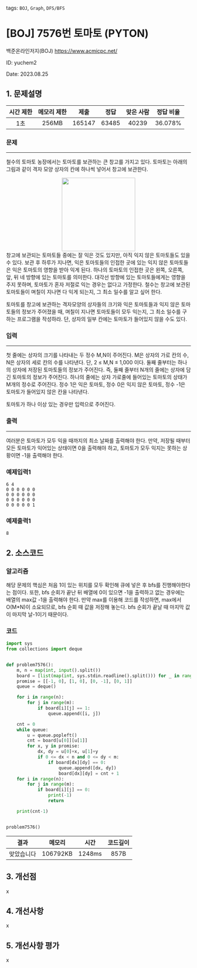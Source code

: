 tags: `BOJ`, `Graph`, `DFS/BFS`
# [BOJ] 7576번 토마토 (PYTON)
백준온라인저지(BOJ) https://www.acmicpc.net/

ID: yuchem2

Date: 2023.08.25
## 1. 문제설명
| 시간 제한 | 메모리 제한 | 제출  | 정답 | 맞은 사람 | 정답 비율 |
| :---: | :---: | :---: | :---: | :---: | :---: |
| 1초  | 256MB | 165147 | 63485 | 40239 | 36.078% |

### 문제
---
철수의 토마토 농장에서는 토마토를 보관하는 큰 창고를 가지고 있다. 토마토는 아래의 그림과 같이 격자 모양 상자의 칸에 하나씩 넣어서 창고에 보관한다. 

<div align="center">
  <img src="https://upload.acmicpc.net/de29c64f-dee7-4fe0-afa9-afd6fc4aad3a/-/preview/" width="200">
</div>
창고에 보관되는 토마토들 중에는 잘 익은 것도 있지만, 아직 익지 않은 토마토들도 있을 수 있다. 보관 후 하루가 지나면, 익은 토마토들의 인접한 곳에 있는 익지 않은 토마토들은 익은 토마토의 영향을 받아 익게 된다. 하나의 토마토의 인접한 곳은 왼쪽, 오른쪽, 앞, 뒤 네 방향에 있는 토마토를 의미한다. 대각선 방향에 있는 토마토들에게는 영향을 주지 못하며, 토마토가 혼자 저절로 익는 경우는 없다고 가정한다. 철수는 창고에 보관된 토마토들이 며칠이 지나면 다 익게 되는지, 그 최소 일수를 알고 싶어 한다.

토마토를 창고에 보관하는 격자모양의 상자들의 크기와 익은 토마토들과 익지 않은 토마토들의 정보가 주어졌을 때, 며칠이 지나면 토마토들이 모두 익는지, 그 최소 일수를 구하는 프로그램을 작성하라. 단, 상자의 일부 칸에는 토마토가 들어있지 않을 수도 있다.

### 입력
---
첫 줄에는 상자의 크기를 나타내는 두 정수 M,N이 주어진다. M은 상자의 가로 칸의 수, N은 상자의 세로 칸의 수를 나타낸다. 단, 2 ≤ M,N ≤ 1,000 이다. 둘째 줄부터는 하나의 상자에 저장된 토마토들의 정보가 주어진다. 즉, 둘째 줄부터 N개의 줄에는 상자에 담긴 토마토의 정보가 주어진다. 하나의 줄에는 상자 가로줄에 들어있는 토마토의 상태가 M개의 정수로 주어진다. 정수 1은 익은 토마토, 정수 0은 익지 않은 토마토, 정수 -1은 토마토가 들어있지 않은 칸을 나타낸다.

토마토가 하나 이상 있는 경우만 입력으로 주어진다.

### 출력
---
여러분은 토마토가 모두 익을 때까지의 최소 날짜를 출력해야 한다. 만약, 저장될 때부터 모든 토마토가 익어있는 상태이면 0을 출력해야 하고, 토마토가 모두 익지는 못하는 상황이면 -1을 출력해야 한다.

### 예제입력1
```
6 4
0 0 0 0 0 0
0 0 0 0 0 0
0 0 0 0 0 0
0 0 0 0 0 1
```
### 예제출력1
```
8
```
## 2. 소스코드

### 알고리즘
해당 문제의 핵심은 처음 1이 있는 위치를 모두 확인해 큐에 넣은 후 bfs를 진행해야한다는 점이다. 
또한, bfs 순회가 끝난 뒤 배열에 0이 있으면 -1을 출력하고 없는 경우에는 배열의 max값 -1을 출력해야 한다. 
만약 max를 이용해 코드를 작성하면, max에서 O(M*N)이 소요되므로, bfs 순회 때 값을 저장해 놓는다. bfs 순회가 끝날 때 마지막 값이 마지막 날-1이기 때문이다. 
### 코드
```Python
import sys
from collections import deque


def problem7576():
    m, n = map(int, input().split())
    board = [list(map(int, sys.stdin.readline().split())) for _ in range(n)]
    promise = [[-1, 0], [1, 0], [0, -1], [0, 1]]
    queue = deque()

    for i in range(n):
        for j in range(m):
            if board[i][j] == 1:
                queue.append([i, j])

    cnt = 0
    while queue:
        u = queue.popleft()
        cnt = board[u[0]][u[1]]
        for x, y in promise:
            dx, dy = u[0]+x, u[1]+y
            if 0 <= dx < n and 0 <= dy < m:
                if board[dx][dy] == 0:
                    queue.append([dx, dy])
                    board[dx][dy] = cnt + 1
    for i in range(n):
        for j in range(m):
            if board[i][j] == 0:
                print(-1)
                return

    print(cnt-1)


problem7576()

```

| 결과 | 메모리 | 시간 | 코드길이 |
|:---:|:-----: | :---: | :----: |
| 맞았습니다 | 106792KB | 1248ms | 857B |

## 3. 개선점
x
## 4. 개선사항
x

## 5. 개선사항 평가
x
